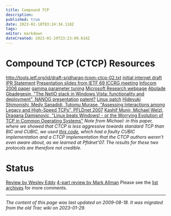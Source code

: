 ```yaml
---
title: Compound TCP
description: 
published: true
date: 2023-02-18T03:24:34.118Z
tags: 
editor: markdown
dateCreated: 2023-01-29T23:23:09.614Z
---
```


# Compound TCP (CTCP) Resources
http://tools.ietf.org/id/draft-sridharan-tcpm-ctcp-02.txt
[initial internet draft](http://research.microsoft.com/users/dthaler/draft-sridharan-tcpm-ctcp-00.txt)
[IPR Statement](https://datatracker.ietf.org/ipr/878/)
[Presentation slides from IETF 69 ICCRG meeting](http://research.microsoft.com/users/dthaler/IETF%20-%20Compound%20TCP.pdf)
[Infocom 2006 paper](http://research.microsoft.com/users/dthaler/ctcp-infocom06.pdf)
[gamma parameter tuning](http://research.microsoft.com/users/dthaler/ctcp-tube.pdf)
[Microsoft Research webpage](http://research.microsoft.com/wn/ctcp.aspx)
[Abolade Gbadegesin, "The NetIO stack in Windows Vista: functionality and deployment", NANOG presentation](http://www.nanog.org/mtg-0610/presenter-pdfs/gbadegesin.pdf)
[patent?](http://www.freepatentsonline.com/20060227708.html)
[Linux patch](http://lwn.net/Articles/185074/)
[Hideyuki Shimonishi, Medy Sanadidi, Tutomu Murase, "Assessing Interactions among Legacy and High-Speed TCPs", PFLDnet 2007](http://wil.cs.caltech.edu/pfldnet2007/paper/AssessingInteractions.pdf)
[Kashif Munir, Michael Welzl, Dragana Damjanovic, "Linux beats Windows! - or the Worrying Evolution of TCP in Common Operating Systems"](http://wil.cs.caltech.edu/pfldnet2007/paper/LinuxBeatsWindows.pdf)
*Note from Michael: in this paper, where we showed that CTCP is less aggressive towards standard TCP than BIC and CUBIC, we used [this code](http://www.cs.caltech.edu/~weixl/technical/ns2linux/index.html), which had a faulty CUBIC implementation and a CTCP implementation that the CTCP authors weren't even aware about, as we learned at Pfldnet'07. The results for these two protocols are therefore not credible.*

# Status
[Review by Wesley Eddy](http://oakham.cs.ucl.ac.uk/pipermail/iccrg/2007-November/000358.html)
[4-part review by Mark Allman](http://oakham.cs.ucl.ac.uk/pipermail/iccrg/2007-November/thread.html)
Please see the [list archives](http://oakham.cs.ucl.ac.uk/pipermail/iccrg/) for more comments.
&nbsp;
&nbsp;
&nbsp;

---

*The content of this page was last updated on 2009-08-18. It was migrated from the old Trac wiki on 2023-01-29.*